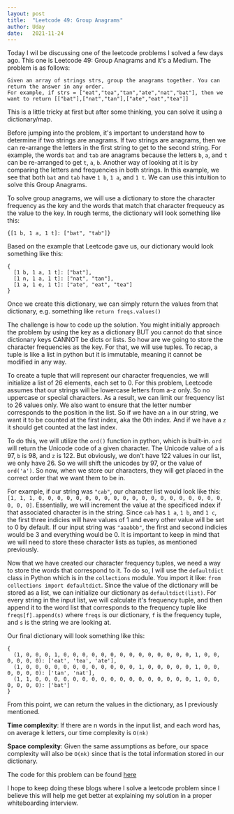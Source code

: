```yaml
---
layout: post
title:  "Leetcode 49: Group Anagrams"
author: Uday
date:   2021-11-24
---
```


Today I wil be discussing one of the leetcode problems I solved a few days ago. This one is Leetcode 49: Group Anagrams and it's a Medium. The problem is as follows:

```
Given an array of strings strs, group the anagrams together. You can return the answer in any order.
For example, if strs = ["eat","tea","tan","ate","nat","bat"], then we want to return [["bat"],["nat","tan"],["ate","eat","tea"]]
```

This is a little tricky at first but after some thinking, you can solve it using a dictionary/map. 

Before jumping into the problem, it's important to understand how to determine if two strings are anagrams. If two strings are anagrams, then we can re-arrange the letters in the first string to get to the second string. For example, the words `bat` and `tab` are anagrams because the letters `b`, `a`, and `t` can be re-arranged to get `t`, `a`, `b`. Another way of looking at it is by comparing the letters and frequencies in both strings. In this example, we see that both `bat` and `tab` have `1 b`, `1 a`, and `1 t`. We can use this intuition to solve this Group Anagrams.

To solve group anagrams, we will use a dictionary to store the character frequency as the key and the words that match that character frequeucy as the value to the key. In rough terms, the dictionary will look something like this:

```
{[1 b, 1 a, 1 t]: ["bat", "tab"]}
```

Based on the example that Leetcode gave us, our dictionary would look something like this:

```
{
  [1 b, 1 a, 1 t]: ["bat"],
  [1 n, 1 a, 1 t]: ["nat", "tan"],
  [1 a, 1 e, 1 t]: ["ate", "eat", "tea"]
}
```

Once we create this dictionary, we can simply return the values from that dictionary, e.g. something like `return freqs.values()`

The challenge is how to code up the solution. You might initially approach the problem by using the key as a dictionary BUT you cannot do that since dictionary keys CANNOT be dicts or lists. So how are we going to store the character frequencies as the key. For that, we will use tuples. To recap, a tuple is like a list in python but it is immutable, meaning it cannot be modified in any way. 

To create a tuple that will represent our character frequencies, we will initialize a list of 26 elements, each set to 0. For this problem, Leetcode assumes that our strings will be lowercase letters from a-z only. So no uppercase or special characters. As a result, we can limit our frequency list to 26 values only. We also want to ensure that the letter number corresponds to the position in the list. So if we have an `a` in our string, we want it to be counted at the first index, aka the 0th index. And if we have a `z` it should get counted at the last index. 

To do this, we will utilize the `ord()` function in python, which is built-in. `ord` will return the Unicode code of a given character. The Unicode value of `a` is 97, `b` is 98, and `z` is 122. But obviously, we don't have 122 values in our list, we only have 26. So we will shift the unicodes by 97, or the value of `ord('a')`. So now, when we store our characters, they will get placed in the correct order that we want them to be in. 

For example, if our string was `"cab"`, our character list would look like this: `[1, 1, 1, 0, 0, 0, 0, 0, 0, 0, 0, 0, 0, 0, 0, 0, 0, 0, 0, 0, 0, 0, 0, 0, 0, 0]`. Essentially, we will increment the value at the specificed index if that associated character is in the string. Since `cab` has `1 a`, `1 b`, and `1 c`, the first three indicies will have values of 1 and every other value will be set to 0 by default. If our input string was `"aaabbb"`, the first and second indicies would be 3 and everything would be 0. It is important to keep in mind that we will need to store these character lists as tuples, as mentioned previously. 

Now that we have created our character frequency tuples, we need a way to store the words that correspond to it. To do so, I will use the `defaultdict` class in Python which is in the `collections` module. You import it like: `from collections import defaultdict`. Since the value of the dictionary will be stored as a list, we can initialize our dictionary as `defaultdict(list)`. For every string in the input list, we will calculate it's frequency tuple, and then append it to the word list that corresponds to the frequency tuple like `freqs[f].append(s)` where `freqs` is our dictionary, `f` is the frequency tuple, and `s` is the string we are looking at. 

Our final dictionary will look something like this:

```
{
  (1, 0, 0, 0, 1, 0, 0, 0, 0, 0, 0, 0, 0, 0, 0, 0, 0, 0, 0, 1, 0, 0, 0, 0, 0, 0): ['eat', 'tea', 'ate'], 
  (1, 0, 0, 0, 0, 0, 0, 0, 0, 0, 0, 0, 0, 1, 0, 0, 0, 0, 0, 1, 0, 0, 0, 0, 0, 0): ['tan', 'nat'], 
  (1, 1, 0, 0, 0, 0, 0, 0, 0, 0, 0, 0, 0, 0, 0, 0, 0, 0, 0, 1, 0, 0, 0, 0, 0, 0): ['bat']
}
```

From this point, we can return the values in the dictionary, as I previously mentioned. 

**Time complexity**: If there are n words in the input list, and each word has, on average k letters, our time complexity is `O(nk)`

**Space complexity**: Given the same assumptions as before, our space complexity will also be `O(nk)` since that is the total information stored in our dictionary. 

The code for this problem can be found [here](https://github.com/umanchanda/leetcode/blob/main/49-groupAnagrams.py)

I hope to keep doing these blogs where I solve a leetcode problem since I believe this will help me get better at explaining my solution in a proper whiteboarding interview. 